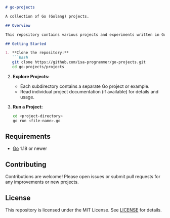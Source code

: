 ```markdown name=README.md
# go-projects

A collection of Go (Golang) projects.

## Overview

This repository contains various projects and experiments written in Go. It's intended as a workspace for learning, prototyping, and demonstrating Go capabilities.

## Getting Started

1. **Clone the repository:**
   ```bash
   git clone https://github.com/isa-programmer/go-projects.git
   cd go-projects/projects
   ```

2. **Explore Projects:**
   - Each subdirectory contains a separate Go project or example.
   - Read individual project documentation (if available) for details and usage.

3. **Run a Project:**
   ```bash
   cd <project-directory>
   go run <file-name>.go
   ```

## Requirements

- [Go](https://golang.org/dl/) 1.18 or newer

## Contributing

Contributions are welcome! Please open issues or submit pull requests for any improvements or new projects.

## License

This repository is licensed under the MIT License. See [LICENSE](LICENSE) for details.
```
